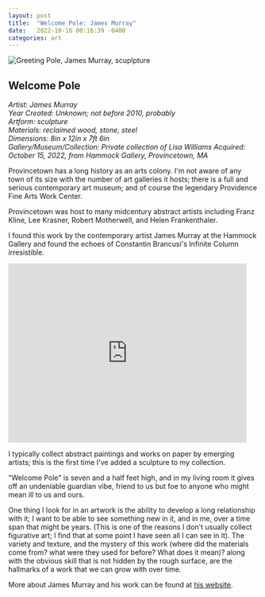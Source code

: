 ```yaml
---
layout: post
title:  "Welcome Pole: James Murray"
date:   2022-10-16 00:16:39 -0400
categories: art
---
```


![Greeting Pole, James Murray, scuplpture](https://i.ibb.co/FkpPJqH/IMG-3595.jpg)

## Welcome Pole

*Artist: James Murray<br>*
*Year Created: Unknown; not before 2010, probably<br>*
*Artform: sculpture<br>*
*Materials: reclaimed wood, stone, steel<br>*
*Dimensions: 8in x 12in x 7ft 6in<br>*
*Gallery/Museum/Collection: Private collection of Lisa Williams*
*Acquired: October 15, 2022, from Hammock Gallery, Provincetown, MA<br>*


Provincetown has a long history as an arts colony. I'm not aware of any town of its size with the number of art galleries it hosts; there is a full and serious contemporary art museum; and of course the legendary Providence Fine Arts Work Center. 

Provincetown was host to many midcentury abstract artists including Franz Kline, Lee Krasner, Robert Motherwell, and Helen Frankenthaler. 

I found this work by the contemporary artist James Murray at the Hammock Gallery and found the echoes of Constantin Brancusi's Infinite Column irresistible. 

<iframe width="480" height="360" src="https://www.youtube.com/embed/iQHunUJ7Ld8" frameborder="0"> </iframe>


I typically collect abstract paintings and works on paper by emerging artists; this is the first time I've added a sculpture to my collection. 

"Welcome Pole" is seven and a half feet high, and in my living room it gives off an undeniable guardian vibe, friend to us but foe to anyone who might mean ill to us and ours. 

One thing I look for in an artwork is the ability to develop a long relationship with it; I want to be able to see something new in it, and in me, over a time span that might be years. (This is one of the reasons I don't usually collect figurative art; I find that at some point I have seen all I can see in it). The variety and texture, and the mystery of this work (where did the materials come from? what were they used for before? What does it mean)? along with the obvious skill that is not hidden by the rough surface, are the hallmarks of a work that we can grow with over time. 

More about James Murray and his work can be found at [his website](https://jameshmurray.com). 
